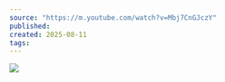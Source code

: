 ```yaml
---
source: "https://m.youtube.com/watch?v=Mbj7CnGJczY"
published:
created: 2025-08-11
tags:
---
```

![](https://www.youtube.com/watch?v=Mbj7CnGJczY)